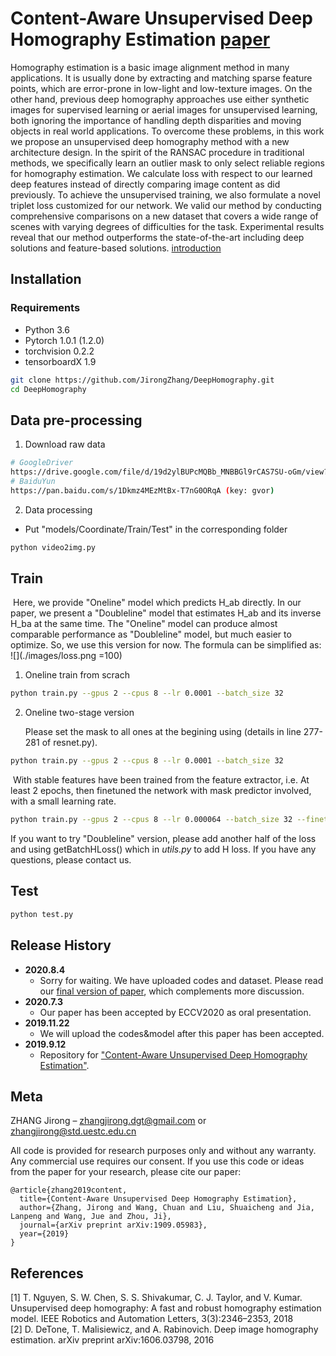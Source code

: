 # Content-Aware Unsupervised Deep Homography Estimation [paper](https://arxiv.org/pdf/1909.05983.pdf)
Homography estimation is a basic image alignment method in many applications. It is usually done by extracting and matching sparse feature points, which are error-prone in low-light and low-texture images. On the other hand, previous deep homography approaches use either synthetic images for supervised learning or aerial images for unsupervised learning, both ignoring the importance of handling depth disparities and moving objects in real world applications. To overcome these problems, in this work we propose an unsupervised deep homography method with a new architecture design. In the spirit of the RANSAC procedure in traditional methods, we specifically learn an outlier mask to only select reliable regions for homography estimation. We calculate loss with respect to our learned deep features instead of directly comparing image content as did previously. To achieve the unsupervised training, we also formulate a novel triplet loss customized for our network. We valid our method by conducting comprehensive comparisons on a new dataset that covers a wide range of scenes with varying degrees of difficulties for the task. Experimental results reveal that our method outperforms the state-of-the-art including deep solutions and feature-based solutions.
[introduction](./introduction.md)

## Installation
### Requirements
- Python 3.6
- Pytorch 1.0.1 (1.2.0)
- torchvision 0.2.2
- tensorboardX 1.9

```sh
git clone https://github.com/JirongZhang/DeepHomography.git
cd DeepHomography
```

## Data pre-processing
1. Download raw data
```sh
# GoogleDriver
https://drive.google.com/file/d/19d2ylBUPcMQBb_MNBBGl9rCAS7SU-oGm/view?usp=sharing
# BaiduYun
https://pan.baidu.com/s/1Dkmz4MEzMtBx-T7nG0ORqA (key: gvor)
```
2. Data processing
- Put "models/Coordinate/Train/Test" in the corresponding folder
```sh
python video2img.py
```

## Train
​    Here, we provide "Oneline" model which predicts H_ab directly. In our paper, we present a "Doubleline" model that estimates H_ab and its inverse H_ba at the same time. The "Oneline" model can produce almost comparable performance as "Doubleline" model, but much easier to optimize. So, we use this version for now.   The formula can be simplified as:
![](./images/loss.png =100)

1. Oneline train from scrach
```sh
python train.py --gpus 2 --cpus 8 --lr 0.0001 --batch_size 32
```
2. Oneline two-stage version

   Please set the mask to all ones at the begining using (details in line 277-281 of resnet.py). 
```sh
python train.py --gpus 2 --cpus 8 --lr 0.0001 --batch_size 32
```
​       With stable features have been trained from the feature extractor, i.e. At least 2 epochs, then finetuned the network with mask predictor involved, with a small learning rate. 
```sh
python train.py --gpus 2 --cpus 8 --lr 0.000064 --batch_size 32 --finetune Ture
```
If you want to try "Doubleline" version, please add another half of the loss and using getBatchHLoss() which in *utils.py* to add H loss. If you have any questions, please contact us. 

## Test
```sh
python test.py
```

## Release History

* **2020.8.4**
    * Sorry for waiting. We have uploaded codes and dataset. Please read our [final version of paper](https://arxiv.org/pdf/1909.05983.pdf), which complements more discussion.
* **2020.7.3**
    * Our paper has been accepted by ECCV2020 as oral presentation.
* **2019.11.22**
    * We will upload the codes&model after this paper has been accepted.
*  **2019.9.12**
    * Repository for ["Content-Aware Unsupervised Deep Homography Estimation"](https://arxiv.org/pdf/1909.05983.pdf).

## Meta

ZHANG Jirong – zhangjirong.dgt@gmail.com or zhangjirong@std.uestc.edu.cn 

All code is provided for research purposes only and without any warranty. Any commercial use requires our consent. If you use this code or ideas from the paper for your research, please cite our paper:
```
@article{zhang2019content,
  title={Content-Aware Unsupervised Deep Homography Estimation},
  author={Zhang, Jirong and Wang, Chuan and Liu, Shuaicheng and Jia, Lanpeng and Wang, Jue and Zhou, Ji},
  journal={arXiv preprint arXiv:1909.05983},
  year={2019}
}
```

## References
  [1] T. Nguyen, S. W. Chen, S. S. Shivakumar, C. J. Taylor, and V. Kumar. Unsupervised deep homography: A fast and robust homography estimation model. IEEE Robotics and Automation Letters, 3(3):2346–2353, 2018  
  [2] D. DeTone, T. Malisiewicz, and A. Rabinovich. Deep image homography estimation. arXiv preprint arXiv:1606.03798, 2016

